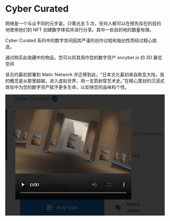 # Cyber Curated

网络是一个与众不同的元宇宙。只需点击 5 次，任何人都可以在预先存在的目的地使用他们的 NFT 创建数字体验并进行分享。其中一些目的地的数量有限。

Cyber Curated 系列中的数字空间因其严谨的创作过程和独创性而经过精心挑选。

通过购买此收藏中的物品，您可以将其用作您的数字资产 oncyber.io 的 3D 展览空间

该合约最初部署到 Matic Network 并迁移到此，“日本文化最初来自欧亚大陆，我的概念是从那里超越，进入虚拟世界，用一支箭射穿艺术史。”在精心策划的沉浸式体验中为您的数字资产赋予更多生命，以反映您的品味和个性。

![NFT](微信截图_20220902173258.png)

